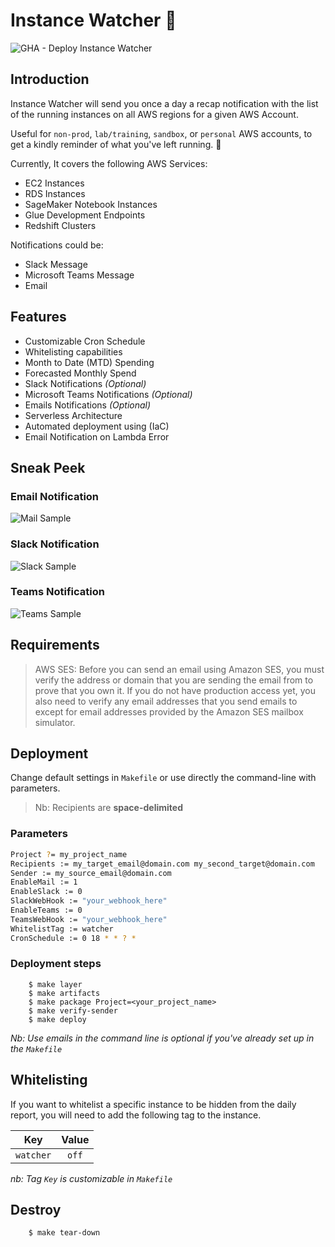 # Instance Watcher :eyes:

![GHA - Deploy Instance Watcher](https://github.com/z0ph/instance-watcher/workflows/GHA%20-%20Deploy%20Instance%20Watcher/badge.svg)

## Introduction

Instance Watcher will send you once a day a recap notification with the list of the running instances on all AWS regions for a given AWS Account.

Useful for `non-prod`, `lab/training`, `sandbox`, or `personal` AWS accounts, to get a kindly reminder of what you've left running. :money_with_wings:

Currently, It covers the following AWS Services:

- EC2 Instances
- RDS Instances
- SageMaker Notebook Instances
- Glue Development Endpoints
- Redshift Clusters

Notifications could be:

- Slack Message
- Microsoft Teams Message
- Email

## Features

- Customizable Cron Schedule
- Whitelisting capabilities
- Month to Date (MTD) Spending
- Forecasted Monthly Spend
- Slack Notifications *(Optional)*
- Microsoft Teams Notifications *(Optional)*
- Emails Notifications *(Optional)*
- Serverless Architecture
- Automated deployment using (IaC)
- Email Notification on Lambda Error

## Sneak Peek

### Email Notification

![Mail Sample](assets/mail-sample.png)

### Slack Notification

![Slack Sample](assets/slack-sample.png)

### Teams Notification

![Teams Sample](assets/teams-sample.png)

## Requirements

> AWS SES: Before you can send an email using Amazon SES, you must verify the address or domain that you are sending the email from to prove that you own it. If you do not have production access yet, you also need to verify any email addresses that you send emails to except for email addresses provided by the Amazon SES mailbox simulator.

## Deployment

Change default settings in `Makefile` or use directly the command-line with parameters.

> Nb: Recipients are **space-delimited**

### Parameters

```bash
Project ?= my_project_name
Recipients := my_target_email@domain.com my_second_target@domain.com
Sender := my_source_email@domain.com
EnableMail := 1
EnableSlack := 0
SlackWebHook := "your_webhook_here"
EnableTeams := 0
TeamsWebHook := "your_webhook_here"
WhitelistTag := watcher
CronSchedule := 0 18 * * ? *
```

### Deployment steps

        $ make layer
        $ make artifacts
        $ make package Project=<your_project_name>
        $ make verify-sender
        $ make deploy

*Nb: Use emails in the command line is optional if you've already set up in the `Makefile`*

## Whitelisting

If you want to whitelist a specific instance to be hidden from the daily report, you will need to add the following tag to the instance.

| Key | Value |
|:---:|:-----:|
| `watcher` | `off` |

*nb: Tag `Key` is customizable in `Makefile`*

## Destroy

        $ make tear-down